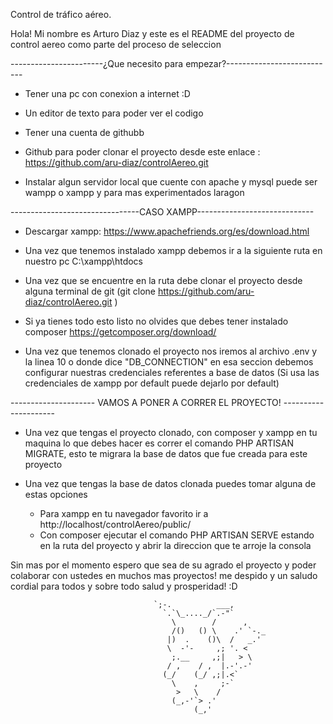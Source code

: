 Control de tráfico aéreo. 

Hola! Mi nombre es Arturo Diaz y este es el README del proyecto de control aereo como parte del proceso de seleccion

-----------------------¿Que necesito para empezar?---------------------------

- Tener una pc con conexion a internet :D

- Un editor de texto para poder ver el codigo 

- Tener una cuenta de githubb

- Github para poder clonar el proyecto desde este enlace :  https://github.com/aru-diaz/controlAereo.git

- Instalar algun servidor local que cuente con apache y mysql puede ser wampp o xampp y para mas experimentados laragon

--------------------------------CASO XAMPP-----------------------------

- Descargar xampp: https://www.apachefriends.org/es/download.html

- Una vez que tenemos instalado xampp debemos ir a la siguiente ruta en nuestro pc C:\xampp\htdocs

- Una vez que se encuentre en la ruta debe clonar el proyecto desde alguna terminal de git (git clone https://github.com/aru-diaz/controlAereo.git
)

- Si ya tienes todo esto listo no olvides que debes tener instalado composer https://getcomposer.org/download/ 

- Una vez que tenemos clonado el proyecto nos iremos al archivo .env y la linea 10 o donde dice "DB_CONNECTION" en esa seccion debemos configurar nuestras credenciales referentes a base de datos (Si usa las credenciales de xampp por default puede dejarlo por default)

--------------------- VAMOS A PONER A CORRER EL PROYECTO! ---------------------

- Una vez que tengas el proyecto clonado, con composer y xampp en tu maquina lo que debes hacer es correr el comando PHP ARTISAN MIGRATE, esto te migrara la base de datos que fue creada para este proyecto

- Una vez que tengas la base de datos clonada puedes tomar alguna de estas opciones
  - Para xampp en tu navegador favorito ir a http://localhost/controlAereo/public/
  - Con composer ejecutar el comando PHP ARTISAN SERVE estando en la ruta del proyecto y abrir la direccion que te arroje la consola

Sin mas por el momento espero que sea de su agrado el proyecto y poder colaborar con ustedes en muchos mas proyectos! me despido y un saludo cordial para todos y sobre todo salud y prosperidad! :D


                                    `;-.          ___,
                                      `.`\_...._/`.-"`
                                        \        /      ,
                                        /()   () \    .' `-._
                                       |)  .    ()\  /   _.'
                                       \  -'-     ,; '. <
                                        ;.__     ,;|   > \
                                       / ,    / ,  |.-'.-'
                                      (_/    (_/ ,;|.<`
                                        \    ,     ;-`
                                         >   \    /
                                        (_,-'`> .'
                                             (_,'
                                             
